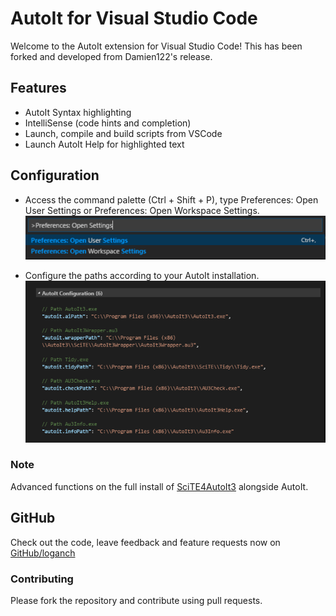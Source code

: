# AutoIt for Visual Studio Code

Welcome to the AutoIt extension for Visual Studio Code! This has been forked 
and developed from Damien122's release.

## Features

* AutoIt Syntax highlighting
* IntelliSense (code hints and completion)
* Launch, compile and build scripts from VSCode
* Launch AutoIt Help for highlighted text 

## Configuration

* Access the command palette (Ctrl + Shift + P), type Preferences: Open User Settings or Preferences: Open Workspace Settings.
![CtrlShiftP](img/docs/CtrlShiftP.png)

* Configure the paths according to your AutoIt installation.
![AutoItConfiguration](img/docs/AutoItConfiguration.png)

### Note
Advanced functions on the full install of [SciTE4AutoIt3](https://www.autoitscript.com/site/autoit-script-editor/downloads/) alongside AutoIt.

## GitHub
Check out the code, leave feedback and feature requests now on [GitHub/loganch](https://github.com/loganch/AutoIt-VSCode)
### Contributing
Please fork the repository and contribute using pull requests.
